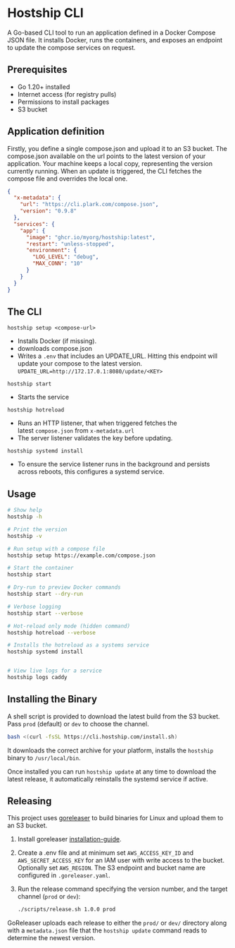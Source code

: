 # Hostship CLI

A Go-based CLI tool to run an application defined in a Docker Compose JSON file. 
It installs Docker, runs the containers, and exposes an endpoint to update the  compose services on request. 
 
## Prerequisites

* Go 1.20+ installed
* Internet access (for registry pulls)
* Permissions to install packages
* S3 bucket

## Application definition 

Firstly, you define a single compose.json and upload it to an S3 bucket. The compose.json available on the url points to the latest version of your application. Your machine keeps a local copy, representing the version currently running. When an update is triggered, the CLI fetches the compose file and overrides the local one.

```json
{
  "x-metadata": {
    "url": "https://cli.plark.com/compose.json",
    "version": "0.9.8"
  },
  "services": {
    "app": {
      "image": "ghcr.io/myorg/hostship:latest",
      "restart": "unless-stopped",
      "environment": {
        "LOG_LEVEL": "debug",
        "MAX_CONN": "10"
      }
    }
  }
}
```


## The CLI

```Shell
hostship setup <compose-url>
```

- Installs Docker (if missing).
- downloads compose.json
- Writes a `.env` that includes an UPDATE_URL. Hitting this endpoint will update your compose to the latest version.
`UPDATE_URL=http://172.17.0.1:8080/update/<KEY>`

```Shell
hostship start
```

- Starts the service

```Shell
hostship hotreload
```

- Runs an HTTP listener, that when triggered fetches the latest `compose.json` from `x-metadata.url`
- The server listener validates the key before updating.


```Shell
hostship systemd install
```

- To ensure the service listener runs in the background and persists across reboots, this configures a systemd service.

## Usage

```bash
# Show help
hostship -h

# Print the version
hostship -v

# Run setup with a compose file
hostship setup https://example.com/compose.json

# Start the container
hostship start

# Dry-run to preview Docker commands
hostship start --dry-run

# Verbose logging
hostship start --verbose

# Hot-reload only mode (hidden command)
hostship hotreload --verbose

# Installs the hotreload as a systems service
hostship systemd install


# View live logs for a service
hostship logs caddy
```


## Installing the Binary

A shell script is provided to download the latest build from the S3 bucket. Pass `prod` (default) or `dev` to choose the channel.

```bash
bash <(curl -fsSL https://cli.hostship.com/install.sh)
```

It downloads the correct archive for your platform, installs the `hostship` binary to `/usr/local/bin`. 

Once installed you can run `hostship update` at any time to download the  latest release, it automatically reinstalls the systemd service if active.


## Releasing

This project uses [goreleaser](https://goreleaser.com/) to build binaries for Linux and upload them to an S3 bucket.

1. Install goreleaser [installation-guide](https://goreleaser.com/install/#npm).
2. Create a .env file and at minimum set `AWS_ACCESS_KEY_ID` and `AWS_SECRET_ACCESS_KEY` for an IAM user with write access to the bucket. Optionally set `AWS_REGION`. The S3 endpoint and bucket name are configured in `.goreleaser.yaml`.

3. Run the release command specifying the version number, and the target channel (`prod` or `dev`):

   ```bash
   ./scripts/release.sh 1.0.0 prod
   ```

GoReleaser uploads each release to either the `prod/` or `dev/` directory along with a `metadata.json` file that the `hostship update` command reads to determine the newest version.